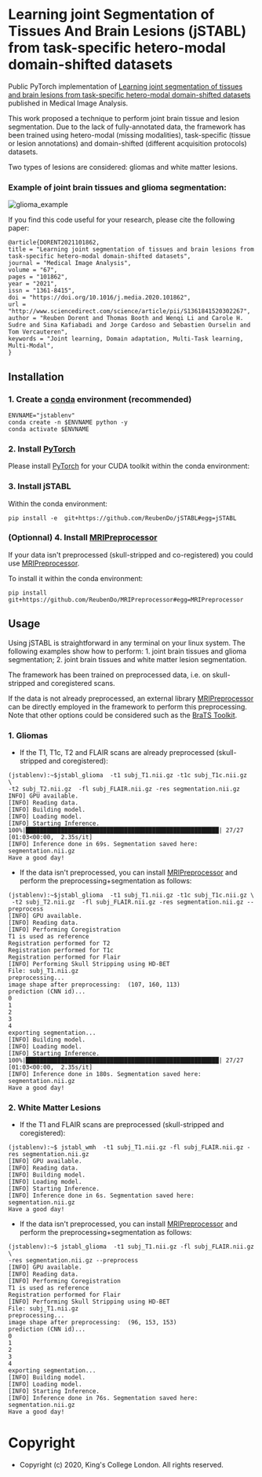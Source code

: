 # Learning joint Segmentation of Tissues And Brain Lesions (jSTABL) from task-specific hetero-modal domain-shifted datasets

Public PyTorch implementation of [Learning joint segmentation of tissues and brain lesions from task-specific hetero-modal domain-shifted datasets](https://arxiv.org/abs/2009.04009) published in Medical Image Analysis.

This work proposed a technique to perform joint brain tissue and lesion segmentation. Due to the lack of fully-annotated data, the framework has been trained  using hetero-modal (missing modalities), task-specific (tissue or lesion annotations) and domain-shifted (different acquisition protocols) datasets.

Two types of lesions are considered: gliomas and white matter lesions.

### Example of joint brain tissues and glioma segmentation:
![glioma_example](https://github.com/ReubenDo/reubendo.github.io/blob/master/images/together_optimised_loop.gif)

If you find this code useful for your research, please cite the following paper:
```
@article{DORENT2021101862,
title = "Learning joint segmentation of tissues and brain lesions from task-specific hetero-modal domain-shifted datasets",
journal = "Medical Image Analysis",
volume = "67",
pages = "101862",
year = "2021",
issn = "1361-8415",
doi = "https://doi.org/10.1016/j.media.2020.101862",
url = "http://www.sciencedirect.com/science/article/pii/S1361841520302267",
author = "Reuben Dorent and Thomas Booth and Wenqi Li and Carole H. Sudre and Sina Kafiabadi and Jorge Cardoso and Sebastien Ourselin and Tom Vercauteren",
keywords = "Joint learning, Domain adaptation, Multi-Task learning, Multi-Modal",
}
```

## Installation
### 1. Create a [conda](https://docs.conda.io/en/latest/) environment (recommended)
```
ENVNAME="jstablenv"
conda create -n $ENVNAME python -y
conda activate $ENVNAME
```
### 2. Install [PyTorch](https://pytorch.org/)
Please install [PyTorch](https://pytorch.org/) for your CUDA toolkit within the conda environment:

### 3. Install jSTABL
Within the conda environment:
```
pip install -e  git+https://github.com/ReubenDo/jSTABL#egg=jSTABL
```

### (Optionnal) 4. Install [MRIPreprocessor](https://github.com/ReubenDo/MRIPreprocessor)
If your data isn't preprocessed (skull-stripped and co-registered) you could use [MRIPreprocessor](https://github.com/ReubenDo/MRIPreprocessor). 

To install it within the conda environment:
```
pip install git+https://github.com/ReubenDo/MRIPreprocessor#egg=MRIPreprocessor
```

## Usage
Using jSTABL is straightforward in any terminal on your linux system. The following examples show how to perform: 1. joint brain tissues and glioma segmentation; 2. joint brain tissues and white matter lesion segmentation.

The framework has been trained on preprocessed data, i.e. on skull-stripped and coregistered scans. 

If the data is not already preprocessed, an external library [MRIPreprocessor](https://github.com/ReubenDo/MRIPreprocessor) can be directly employed in the framework to perform this preprocessing. Note that other options could be considered such as the [BraTS Toolkit](https://github.com/neuronflow/BraTS-Toolkit).

### 1. Gliomas

- If the T1, T1c, T2 and FLAIR scans are already preprocessed (skull-stripped and coregistered):
  
```
(jstablenv):~$jstabl_glioma  -t1 subj_T1.nii.gz -t1c subj_T1c.nii.gz  \
-t2 subj_T2.nii.gz  -fl subj_FLAIR.nii.gz -res segmentation.nii.gz
INFO] GPU available.
[INFO] Reading data.
[INFO] Building model.
[INFO] Loading model.
[INFO] Starting Inference.
100%|███████████████████████████████████████████████████████| 27/27 [01:03<00:00,  2.35s/it]
[INFO] Inference done in 69s. Segmentation saved here: segmentation.nii.gz
Have a good day!
```
  
- If the data isn't preprocessed, you can install [MRIPreprocessor](https://github.com/ReubenDo/MRIPreprocessor) and perform the preprocessing+segmentation as follows:
```
(jstablenv):~$jstabl_glioma  -t1 subj_T1.nii.gz -t1c subj_T1c.nii.gz \
 -t2 subj_T2.nii.gz  -fl subj_FLAIR.nii.gz -res segmentation.nii.gz --preprocess
[INFO] GPU available.
[INFO] Reading data.
[INFO] Performing Coregistration
T1 is used as reference
Registration performed for T2
Registration performed for T1c
Registration performed for Flair
[INFO] Performing Skull Stripping using HD-BET
File: subj_T1.nii.gz 
preprocessing...
image shape after preprocessing:  (107, 160, 113)
prediction (CNN id)...
0
1
2
3
4
exporting segmentation...
[INFO] Building model.
[INFO] Loading model.
[INFO] Starting Inference.
100%|███████████████████████████████████████████████████████| 27/27 [01:03<00:00,  2.35s/it]
[INFO] Inference done in 180s. Segmentation saved here: segmentation.nii.gz
Have a good day!
```

### 2. White Matter Lesions

- If the T1 and FLAIR scans are preprocessed (skull-stripped and coregistered):
  
```
(jstablenv):~$ jstabl_wmh  -t1 subj_T1.nii.gz -fl subj_FLAIR.nii.gz -res segmentation.nii.gz
[INFO] GPU available.
[INFO] Reading data.
[INFO] Building model.
[INFO] Loading model.
[INFO] Starting Inference.
[INFO] Inference done in 6s. Segmentation saved here: segmentation.nii.gz
Have a good day!
```
  
- If the data isn't preprocessed, you can install [MRIPreprocessor](https://github.com/ReubenDo/MRIPreprocessor) and perform the preprocessing+segmentation as follows:
```
(jstablenv):~$ jstabl_glioma  -t1 subj_T1.nii.gz -fl subj_FLAIR.nii.gz \
-res segmentation.nii.gz --preprocess
[INFO] GPU available.
[INFO] Reading data.
[INFO] Performing Coregistration
T1 is used as reference
Registration performed for Flair
[INFO] Performing Skull Stripping using HD-BET
File: subj_T1.nii.gz
preprocessing...
image shape after preprocessing:  (96, 153, 153)
prediction (CNN id)...
0
1
2
3
4
exporting segmentation...
[INFO] Building model.
[INFO] Loading model.
[INFO] Starting Inference.
[INFO] Inference done in 76s. Segmentation saved here: segmentation.nii.gz
Have a good day!
```
# Copyright
* Copyright (c) 2020, King's College London. All rights reserved.
